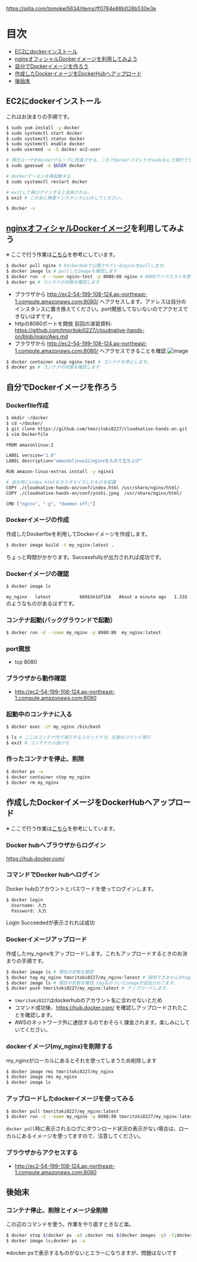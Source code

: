 https://qiita.com/tomokei5634/items/ff0784e88b026b530e3e
# 目次
- [EC2にdockerインストール](#EC2にdockerインストール)
- [nginxオフィシャルDockerイメージを利用してみよう](#nginxオフィシャルDockerイメージを利用してみよう)
- [自分でDockerイメージを作ろう](#自分でDockerイメージを作ろう)
- [作成したDockerイメージをDockerHubへアップロード](#作成したDockerイメージをDockerHubへアップロード)
- [後始末](#後始末)


## EC2にdockerインストール
これはお決まりの手順です。
```bash
$ sudo yum install -y docker
$ sudo systemctl start docker
$ sudo systemctl status docker
$ sudo systemctl enable docker
$ sudo usermod -a -G docker ec2-user

# 現行ユーザをdockerグループに所属させる。これでdockerコマンドがsudoなしで実行できます。
$ sudo gpasswd -a $USER docker

# dockerデーモンを再起動する
$ sudo systemctl restart docker

# exitして再ログインすると反映される。
$ exit # このあと再度インスタンスにsshしてください。

$ docker -v
```

## [nginxオフィシャルDockerイメージ](https://hub.docker.com/_/nginx)を利用してみよう
※ ここで行う作業は[こちら](https://snowsystem.net/container/docker/nginx/)を参考にしています。
```bash
$ docker pull nginx # DockerHubで公開されているnginxをpullします。
$ docker image ls # pullしたimageを確認します
$ docker run -d --name nginx-test -p 8080:80 nginx # 8080でリクエストを受けて、コンテナがLISTENしているport 80に受け流す意味です
$ docker ps # コンテナの状態を確認します
```
- ブラウザから http://ec2-54-199-108-124.ap-northeast-1.compute.amazonaws.com:8080/ へアクセスします。アドレスは自分のインスタンスに置き換えてください。port開放してないないのでアクセスできないはずです。
- httpの8080ポートを開放
前回の演習資料: https://github.com/tmoritoki0227/cloudnative-hands-on/blob/main/Aws.md
- ブラウザから http://ec2-54-199-108-124.ap-northeast-1.compute.amazonaws.com:8080/ へアクセスできることを確認
![image](https://user-images.githubusercontent.com/20149115/177033144-7a9876f7-4b9a-4d4f-8706-926a763448fb.png)



```bash
$ docker container stop nginx-test # コンテナを停止します。
$ docker ps # コンテナの状態を確認します
```

## 自分でDockerイメージを作ろう

### Dockerfile作成
```bash
$ mkdir ~/docker
$ cd ~/docker/
$ git clone https://github.com/tmoritoki0227/cloudnative-hands-on.git
$ vim Dockerfile
```

```bash
FROM amazonlinux:2

LABEL version="1.0"
LABEL description="amazonlinux2にnginxを入れて立ち上げ"

RUN amazon-linux-extras install -y nginx1

# 自分用にindex.htmlをカスタマイズしたものを配置
COPY ./cloudnative-hands-on/conf/index.html /usr/share/nginx/html/
COPY ./cloudnative-hands-on/conf/yoshi.jpeg  /usr/share/nginx/html/

CMD ["nginx", "-g", "daemon off;"]
```

### Dockerイメージの作成
作成したDockerfileを利用してDockerイメージを作成します。
```bash
$ docker image build -t my_nginx:latest .
```
ちょっと時間がかかります。Successfullyが出力されれば成功です。

### Dockerイメージの確認
```bash
$ docker image ls
```
`my_nginx   latest           666b3e1df1b6   About a minute ago   1.31G`のようなものがあるはずです。

### コンテナ起動(バックグラウンドで起動）
```bash
$ docker run -d --name my_nginx -p 8080:80  my_nginx:latest
```

### port開放
- tcp 8080

### ブラウザから動作確認
- http://ec2-54-199-108-124.ap-northeast-1.compute.amazonaws.com:8080


### 起動中のコンテナに入る
```bash
$ docker exec -it my_nginx /bin/bash

$ ls # ここはコンテナ内で実行するコマンドです。任意のコマンド実行
$ exit # コンテナから抜ける
```

### 作ったコンテナを停止、削除
```bash
$ docker ps -a
$ docker container stop my_nginx
$ docker rm my_nginx
```

## 作成したDockerイメージをDockerHubへアップロード
※ ここで行う作業は[こちら](https://gray-code.com/blog/container-image-push-for-dockerhub/)を参考にしています。

### Docker hubへブラウザからログイン
https://hub.docker.com/

### コマンドでDocker hubへログイン
Docker hubのアカウントとパスワードを使ってログインします。
```bash
$ docker login
  Username: 入力
  Password: 入力
```
Login Succeededが表示されれば成功

### Dockerイメージアップロード
作成したmy_nginxをアップロードします。これもアップロードするときのお決まりの手順です。
```bash
$ docker image ls # 現在の状態を確認
$ docker tag my_nginx tmoritoki0227/my_nginx:latest # 説明できませんがtag付けが必要です。
$ docker image ls # 現在の状態を確認.tag名のついたimageが追加されてます。
$ docker push tmoritoki0227/my_nginx:latest # アップロードします。
```
- `tmoritoki0227`はdockerhubのアカウント名に合わせないとだめ
- コマンド成功後、https://hub.docker.com/ を確認しアップロードされたことを確認します。
-  AWSのネットワーク外に通信するのでおそらく課金されます。楽しみにしていてください。

### dockerイメージ(my_nginx)を削除する
my_nginxがローカルにあるとそれを使ってしまうため削除します
```bash
$ docker image rmi tmoritoki0227/my_nginx
$ docker image rmi my_nginx
$ docker image ls
```

### アップロードしたdockerイメージを使ってみる
```bash
$ docker pull tmoritoki0227/my_nginx:latest
$ docker run -d --name my_nginx -p 8080:80 tmoritoki0227/my_nginx:latest
```
`docker pull`時に表示されるログにダウンロード状況の表示がない場合は、ローカルにあるイメージを使ってますので、注意してください。

### ブラウザからアクセスする
- http://ec2-54-199-108-124.ap-northeast-1.compute.amazonaws.com:8080

## 後始末
### コンテナ停止、削除とイメージ全削除
この辺のコマンドを使う。作業をやり直すときなど楽。
```bash
$ docker stop $(docker ps -q) ;docker rmi $(docker images -q) -f;docker system prune -a
$ docker image ls;docker ps -a
```
※docker psで表示するものがないとエラーになりますが、問題はないです
